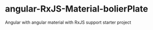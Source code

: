 # angular-RxJS-Material-bolierPlate
Angular with angular material with RxJS support starter project
